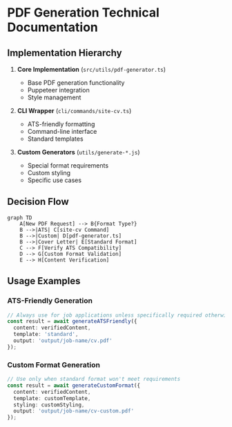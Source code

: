 # PDF Generation Technical Documentation

## Implementation Hierarchy

1. **Core Implementation** (`src/utils/pdf-generator.ts`)
   - Base PDF generation functionality
   - Puppeteer integration
   - Style management

2. **CLI Wrapper** (`cli/commands/site-cv.ts`)
   - ATS-friendly formatting
   - Command-line interface
   - Standard templates

3. **Custom Generators** (`utils/generate-*.js`)
   - Special format requirements
   - Custom styling
   - Specific use cases

## Decision Flow

```mermaid
graph TD
    A[New PDF Request] --> B{Format Type?}
    B -->|ATS| C[site-cv Command]
    B -->|Custom| D[pdf-generator.ts]
    B -->|Cover Letter| E[Standard Format]
    C --> F[Verify ATS Compatibility]
    D --> G[Custom Format Validation]
    E --> H[Content Verification]
```

## Usage Examples

### ATS-Friendly Generation
```typescript
// Always use for job applications unless specifically required otherwise
const result = await generateATSFriendly({
  content: verifiedContent,
  template: 'standard',
  output: 'output/job-name/cv.pdf'
});
```

### Custom Format Generation
```typescript
// Use only when standard format won't meet requirements
const result = await generateCustomFormat({
  content: verifiedContent,
  template: customTemplate,
  styling: customStyling,
  output: 'output/job-name/cv-custom.pdf'
});
```
